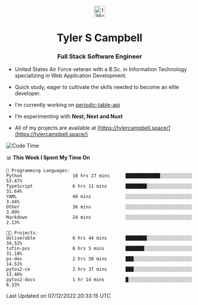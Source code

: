 <p align="center">
<a href="https://www.linkedin.com/in/t36campbell" target="blank"><img align="center" src="https://ik.imagekit.io/t36campbell/Portfolio/linkedin.png.original_m8bbGgPh6.png" alt="t36campbell" height="30" width="30" /></a>
</p>
<h1 align="center">Tyler S Campbell</h1>
<h3 align="center">Full Stack Software Engineer</h3>

* United States Air Force veteran with a B.Sc. in Information Technology specializing in Web Application Development. 

* Quick study, eager to cultivate the skills needed to become an elite developer.

* I’m currently working on [periodic-table-api](https://github.com/t36campbell/periodic-table-api)

* I’m experimenting with **Nest, Next and Nuxt**

* All of my projects are available at [https://tylercampbell.space/](https://tylercampbell.space/)

<!--START_SECTION:waka-->
![Code Time](http://img.shields.io/badge/Code%20Time-2%2C038%20hrs%2028%20mins-blue)

📊 **This Week I Spent My Time On** 

```text
💬 Programming Languages: 
Python                   10 hrs 27 mins      █████████████░░░░░░░░░░░░   53.47% 
TypeScript               6 hrs 11 mins       ████████░░░░░░░░░░░░░░░░░   31.64% 
YAML                     40 mins             ░░░░░░░░░░░░░░░░░░░░░░░░░   3.44% 
Other                    36 mins             ░░░░░░░░░░░░░░░░░░░░░░░░░   3.09% 
Markdown                 24 mins             ░░░░░░░░░░░░░░░░░░░░░░░░░   2.13%

🐱‍💻 Projects: 
deliverable              6 hrs 44 mins       ████████░░░░░░░░░░░░░░░░░   34.52% 
tufin-pss                6 hrs 5 mins        ███████░░░░░░░░░░░░░░░░░░   31.18% 
ps-dev                   2 hrs 50 mins       ███░░░░░░░░░░░░░░░░░░░░░░   14.51% 
pytos2-ce                2 hrs 37 mins       ███░░░░░░░░░░░░░░░░░░░░░░   13.46% 
pytos2-docs              1 hr 14 mins        █░░░░░░░░░░░░░░░░░░░░░░░░   6.33%

```


 Last Updated on 07/12/2022 20:33:15 UTC
<!--END_SECTION:waka-->
